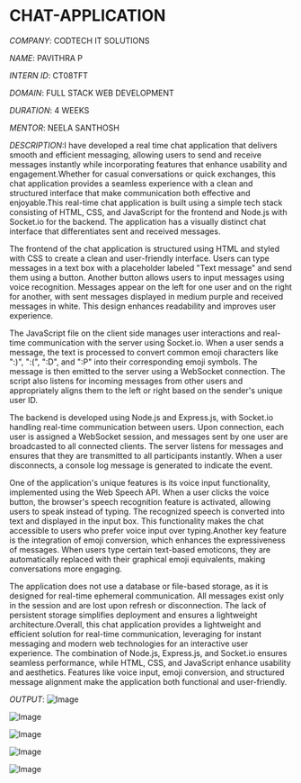 # CHAT-APPLICATION

*COMPANY*: CODTECH IT SOLUTIONS

*NAME*: PAVITHRA P

*INTERN ID*: CT08TFT

*DOMAIN*: FULL STACK WEB DEVELOPMENT

*DURATION*: 4 WEEKS

*MENTOR*: NEELA SANTHOSH

*DESCRIPTION*:I have developed a real time chat application that delivers smooth and efficient messaging, allowing users to send and receive messages instantly while incorporating features that enhance usability and engagement.Whether for casual conversations or quick exchanges, this chat application provides a seamless experience with a clean and structured interface that make communication both effective and enjoyable.This real-time chat application is built using a simple tech stack consisting of HTML, CSS, and JavaScript for the frontend and Node.js with Socket.io for the backend. The application has a visually distinct chat interface that differentiates sent and received messages.

The frontend of the chat application is structured using HTML and styled with CSS to create a clean and user-friendly interface. Users can type messages in a text box with a placeholder labeled "Text message" and send them using a button. Another button allows users to input messages using voice recognition. Messages appear on the left for one user and on the right for another, with sent messages displayed in medium purple and received messages in white. This design enhances readability and improves user experience.

The JavaScript file on the client side manages user interactions and real-time communication with the server using Socket.io. When a user sends a message, the text is processed to convert common emoji characters like ":)", ":(", ":D", and ":P" into their corresponding emoji symbols. The message is then emitted to the server using a WebSocket connection. The script also listens for incoming messages from other users and appropriately aligns them to the left or right based on the sender's unique user ID.

The backend is developed using Node.js and Express.js, with Socket.io handling real-time communication between users. Upon connection, each user is assigned a WebSocket session, and messages sent by one user are broadcasted to all connected clients. The server listens for messages and ensures that they are transmitted to all participants instantly. When a user disconnects, a console log message is generated to indicate the event.

One of the application's unique features is its voice input functionality, implemented using the Web Speech API. When a user clicks the voice button, the browser's speech recognition feature is activated, allowing users to speak instead of typing. The recognized speech is converted into text and displayed in the input box. This functionality makes the chat accessible to users who prefer voice input over typing.Another key feature is the integration of emoji conversion, which enhances the expressiveness of messages. When users type certain text-based emoticons, they are automatically replaced with their graphical emoji equivalents, making conversations more engaging.

The application does not use a database or file-based storage, as it is designed for real-time ephemeral communication. All messages exist only in the session and are lost upon refresh or disconnection. The lack of persistent storage simplifies deployment and ensures a lightweight architecture.Overall, this chat application provides a lightweight and efficient solution for real-time communication, leveraging for instant messaging and modern web technologies for an interactive user experience. The combination of Node.js, Express.js, and Socket.io ensures seamless performance, while HTML, CSS, and JavaScript enhance usability and aesthetics. Features like voice input, emoji conversion, and structured message alignment make the application both functional and user-friendly.

*OUTPUT*:
![Image](https://github.com/user-attachments/assets/af07e0ec-7720-4b77-86f8-9c74116c6240)

![Image](https://github.com/user-attachments/assets/d433049f-7630-40a2-9a55-340da2f5763a)

![Image](https://github.com/user-attachments/assets/4f1edffe-32ed-43d0-9f6b-d7620efaaf0b)

![Image](https://github.com/user-attachments/assets/98296565-a2ac-4d08-9278-6841f316d66c)

![Image](https://github.com/user-attachments/assets/210080f4-b575-4815-a60f-432a84b11dac)





